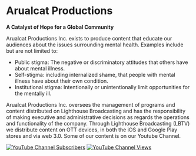 # Arualcat Productions

**A Catalyst of Hope for a Global Community**

Arualcat Productions Inc. exists to produce content that educate our audiences about the issues surrounding mental health.  Examples include but are not limited to:<ul>
<li>Public stigma: The negative or discriminatory attitudes that others have about mental illness.</li>
<li>Self-stigma: including internalized shame, that people with mental illness have about their own condition.</li>
<li>Institutional stigma: Intentionally or unintentionally limit opportunities for the mentally ill.</li>
</ul>
Arualcat Productions Inc. oversees the management of programs and content distributed on Lighthouse Broadcasting and has the responsibility of making executive and administrative decisions as regards the operations and functionality of the company.  Through Lighthouse Broadcasting (LBTV) we distribute content on OTT devices, in both the iOS and Google Play stores and via web 3.0. Some of our content is on our Youtube Channel.

<p align="left">
    <a href = "https://www.youtube.com/channel/UCUJKJc5gCU7vnoWLDNe7_jw">
       <img alt="YouTube Channel Subscribers" src="https://img.shields.io/youtube/channel/subscribers/UCUJKJc5gCU7vnoWLDNe7_jw?style=for-the-badge"><a>     
    <a href = "https://www.youtube.com/channel/UCUJKJc5gCU7vnoWLDNe7_jw">
       <img alt="YouTube Channel Views" src="https://img.shields.io/youtube/channel/views/UCUJKJc5gCU7vnoWLDNe7_jw?color=y&style=for-the-badge"><a>
      
